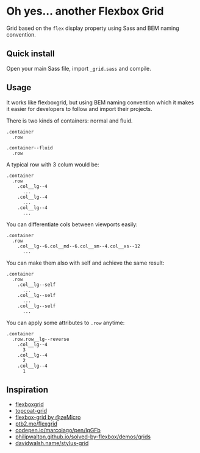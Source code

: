 # Oh yes… another Flexbox Grid

Grid based on the `flex` display property using Sass and BEM naming convention.

## Quick install

Open your main Sass file, import `_grid.sass` and compile.

## Usage

It works like flexboxgrid, but using BEM naming convention which it makes it easier for developers to follow and import their projects.

There is two kinds of containers: normal and fluid.

```
.container
  .row

.container--fluid
  .row

```

A typical row with 3 colum would be:

```
.container
  .row
    .col__lg--4
      ...
    .col__lg--4
      ...
    .col__lg--4
      ...
```

You can differentiate cols between viewports easily:

```
.container
  .row
    .col__lg--6.col__md--6.col__sm--4.col__xs--12
      ...
```

You can make them also with self and achieve the same result:

```
.container
  .row
    .col__lg--self
      ...
    .col__lg--self
      ...
    .col__lg--self
      ...
```

You can apply some attributes to `.row` anytime:

```
.container
  .row.row__lg--reverse
    .col__lg--4
      3
    .col__lg--4
      2
    .col__lg--4
      1
```

Inspiration
-----------
- [flexboxgrid](https://github.com/kristoferjoseph/flexboxgrid/)
- [topcoat-grid](https://github.com/topcoat/grid)
- [flexbox-grid by @zeMicro](https://github.com/zeMirco/flexbox-grid)
- [ptb2.me/flexgrid](http://ptb2.me/flexgrid/)
- [codepen.io/marcolago/pen/lqGFb](http://codepen.io/marcolago/pen/lqGFb)
- [philipwalton.github.io/solved-by-flexbox/demos/grids](http://philipwalton.github.io/solved-by-flexbox/demos/grids/)
- [davidwalsh.name/stylus-grid](http://davidwalsh.name/stylus-grid)
